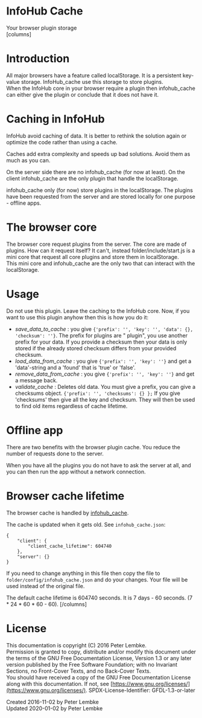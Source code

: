 # InfoHub Cache

Your browser plugin storage  
[columns]

# Introduction

All major browsers have a feature called localStorage. It is a persistent key-value storage. InfoHub_cache use this
storage to store plugins.  
When the InfoHub core in your browser require a plugin then infohub_cache can either give the plugin or conclude that it
does not have it.

# Caching in InfoHub

InfoHub avoid caching of data. It is better to rethink the solution again or optimize the code rather than using a
cache.

Caches add extra complexity and speeds up bad solutions. Avoid them as much as you can.

On the server side there are no infohub_cache (for now at least). On the client infohub_cache are the only plugin that
handle the localStorage.

infohub_cache only (for now) store plugins in the localStorage. The plugins have been requested from the server and are
stored locally for one purpose - offline apps.

# The browser core

The browser core request plugins from the server. The core are made of plugins. How can it request itself? It can't,
instead folder/include/start.js is a mini core that request all core plugins and store them in localStorage.  
This mini core and infohub_cache are the only two that can interact with the localStorage.

# Usage

Do not use this plugin. Leave the caching to the InfoHub core. Now, if you want to use this plugin anyhow
then this is how you do it:

* _save_data_to_cache_ : you give `{'prefix': '', 'key': '', 'data': {}, 'checksum': ''}`. The prefix for plugins are "
  plugin", you use another prefix for your data. If you provide a checksum then your data is only stored if the already
  stored checksum differs from your provided checksum.
* _load_data_from_cache_ : you give `{'prefix': '', 'key': ''}` and get a 'data'-string and a 'found' that is 'true'
  or 'false'.
* _remove_data_from_cache_ : you give `{'prefix': '', 'key': ''}` and get a message back.
* _validate_cache_ : Deletes old data. You must give a prefix, you can give a checksums
  object. `{'prefix': '', 'checksums': {} };` If you give 'checksums' then give all the key and checksum. They will then
  be used to find old items regardless of cache lifetime.

# Offline app

There are two benefits with the browser plugin cache. You reduce the number of requests done to the server.

When you have all the plugins you do not have to ask the server at all, and you can then run the app without a network
connection.

# Browser cache lifetime

The browser cache is handled by [infohub_cache](plugin,infohub_cache).

The cache is updated when it gets old. See `infohub_cache.json`:

```
{
    "client": {
        "client_cache_lifetime": 604740
    },
    "server": {}
}
```   

If you need to change anything in this file then copy the file to `folder/config/infohub_cache.json` and do your
changes. Your file will be used instead of the original file.

The default cache lifetime is 604740 seconds. It is 7 days - 60 seconds. (7 * 24 * 60 * 60 - 60).
[/columns]

# License

This documentation is copyright (C) 2016 Peter Lembke.  
Permission is granted to copy, distribute and/or modify this document under the terms of the GNU Free Documentation
License, Version 1.3 or any later version published by the Free Software Foundation; with no Invariant Sections, no
Front-Cover Texts, and no Back-Cover Texts.  
You should have received a copy of the GNU Free Documentation License along with this documentation. If not,
see [https://www.gnu.org/licenses/](https://www.gnu.org/licenses/). SPDX-License-Identifier: GFDL-1.3-or-later

Created 2016-11-02 by Peter Lembke  
Updated 2020-01-02 by Peter Lembke  